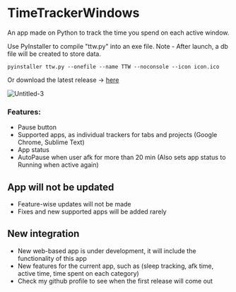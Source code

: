# TimeTrackerWindows
An app made on Python to track the time you spend on each active window.

Use PyInstaller to compile "ttw.py" into an exe file. Note - After launch, a db file will be created to store data.
```
pyinstaller ttw.py --onefile --name TTW --noconsole --icon icon.ico
```
Or download the latest release -> [here](https://github.com/Kra1ven/TimeTrackerWindows/releases/latest)

![Untitled-3](https://user-images.githubusercontent.com/69338365/135713730-0e150fda-8e72-4377-b364-fb132be3e743.png)

### Features:
* Pause button
* Supported apps, as individual trackers for tabs and projects (Google Chrome, Sublime Text)
* App status
* AutoPause when user afk for more than 20 min (Also sets app status to Running when active again)

## App will not be updated
* Feature-wise updates will not be made
* Fixes and new supported apps will be added rarely

## New integration 
* New web-based app is under development, it will include the functionality of this app
* New features for the current app, such as (sleep tracking, afk time, active time, time spent on each category)
* Check my github profile to see when the first release will come out 
